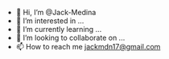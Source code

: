 - 👋 Hi, I’m @Jack-Medina
- 👀 I’m interested in ...
- 🌱 I’m currently learning ...
- 💞️ I’m looking to collaborate on ...
- 📫 How to reach me jackmdn17@gmail.com

<!---
Jack-Medina/Jack-Medina is a ✨ special ✨ repository because its `README.md` (this file) appears on your GitHub profile.
You can click the Preview link to take a look at your changes.
--->
